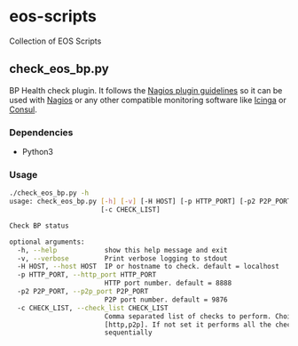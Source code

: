 # eos-scripts
Collection of EOS Scripts

## check\_eos\_bp.py
BP Health check plugin. It follows the [Nagios plugin guidelines](https://nagios-plugins.org/doc/guidelines.html) so it can be used with [Nagios](https://www.nagios.org/
) or any other compatible monitoring software like [Icinga](https://www.icinga.com/
) or [Consul](https://www.consul.io
).

### Dependencies
* Python3

### Usage

```bash
./check_eos_bp.py -h
usage: check_eos_bp.py [-h] [-v] [-H HOST] [-p HTTP_PORT] [-p2 P2P_PORT]
                       [-c CHECK_LIST]

Check BP status

optional arguments:
  -h, --help            show this help message and exit
  -v, --verbose         Print verbose logging to stdout
  -H HOST, --host HOST  IP or hostname to check. default = localhost
  -p HTTP_PORT, --http_port HTTP_PORT
                        HTTP port number. default = 8888
  -p2 P2P_PORT, --p2p_port P2P_PORT
                        P2P port number. default = 9876
  -c CHECK_LIST, --check_list CHECK_LIST
                        Comma separated list of checks to perform. Choices:
                        [http,p2p]. If not set it performs all the checks
                        sequentially
```
